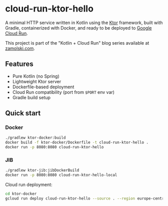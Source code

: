 # cloud-run-ktor-hello

A minimal HTTP service written in Kotlin using the [Ktor](https://ktor.io) framework, built with Gradle, containerized with Docker, and ready to be deployed to [Google Cloud Run](https://cloud.google.com/run).

This project is part of the "Kotlin + Cloud Run" blog series available at [zamolski.com](https://zamolski.com).

## Features

- Pure Kotlin (no Spring)
- Lightweight Ktor server
- Dockerfile-based deployment
- Cloud Run compatibility (port from `$PORT` env var)
- Gradle build setup

## Quick start

### Docker

```bash
./gradlew ktor-docker:build
docker build -f ktor-docker/Dockerfile -t cloud-run-ktor-hello .
docker run -p 8080:8080 cloud-run-ktor-hello
```

### JIB

```bash
./gradlew ktor-jib:jibDockerBuild
docker run -p 8080:8080 cloud-run-ktor-hello-local
```

Cloud run deployment:

```bash
cd ktor-docker
gcloud run deploy cloud-run-ktor-hello --source . --region europe-central2 --allow-unauthenticated
```